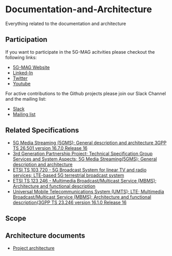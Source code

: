 # Documentation-and-Architecture
Everything related to the documentation and architecture

## Participation
If you want to participate in the 5G-MAG acitvities please checkout the following links:
* [5G-MAG Website](https://www.5g-mag.com/)
* [Linked-In](https://www.linkedin.com/company/5g-mag/)
* [Twitter](https://twitter.com/5gmagnews)
* [Youtube](https://www.youtube.com/channel/UCKzSvQnMItdCHelTd9Pg3aQ)

For active contributions to the Github projects please join our Slack Channel and the mailing list:
* [Slack](5g-mag.slack.com)
* [Mailing list](https://groups.google.com/g/5g-mag-reference-tools)

## Related Specifications
* [5G Media Streaming (5GMS); General description and architecture 3GPP TS 26.501 version 16.7.0 Release 16](https://www.3gpp.org/ftp/Specs/latest/Rel-16/26_series)
* [3rd Generation Partnership Project; Technical Specification Group Services and System Aspects; 5G Media Streaming(5GMS); General description and architecture](https://www.3gpp.org/ftp/Specs/latest/Rel-16/26_series)
* [ETSI TS 103 720 - 5G Broadcast System for linear TV and radio services; LTE-based 5G terrestrial broadcast system](https://www.etsi.org/deliver/etsi_ts/103700_103799/103720/01.01.01_60/ts_103720v010101p.pdf)
* [ETSI TS 123 246 - Multimedia Broadcast/Multicast Service (MBMS); Architecture and functional description ](https://www.etsi.org/deliver/etsi_ts/123200_123299/123246/)
* [Universal Mobile Telecommunications System (UMTS); LTE; Multimedia Broadcast/Multicast Service (MBMS); Architecture and functional description(3GPP TS 23.246 version 16.1.0 Release 16](https://www.3gpp.org/ftp/Specs/archive/23_series/23.246/)

## Scope

## Architecture documents
* [Project architecture](architecture/architecture.md)

